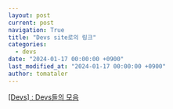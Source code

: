 ```yaml
---
layout: post
current: post
navigation: True
title: "Devs site로의 링크"
categories:
  - devs
date: "2024-01-17 00:00:00 +0900"
last_modified_at: "2024-01-17 00:00:00 +0900"
author: tomataler
---
```


<a href= "{{site.url}}{{root_url}}/{{ 'devs/index.html' }}">[Devs] : Devs들의 모음</a>

